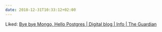 ```yaml
---
date: 2018-12-31T10:33:12+02:00
---
```


Liked: [Bye bye Mongo, Hello Postgres | Digital blog | Info | The Guardian](https://www.theguardian.com/info/2018/nov/30/bye-bye-mongo-hello-postgres)
